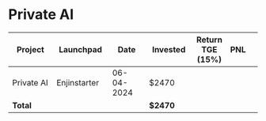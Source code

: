 # Private AI



<table data-full-width="true"><thead><tr><th width="152">Project</th><th width="138">Launchpad</th><th width="132">Date</th><th width="133">Invested</th><th>Return TGE (15%)</th><th>PNL</th><th></th></tr></thead><tbody><tr><td>Private AI</td><td>Enjinstarter</td><td>06-04-2024</td><td>$2470</td><td></td><td></td><td></td></tr><tr><td><strong>Total</strong></td><td></td><td></td><td><strong>$2470</strong></td><td></td><td></td><td></td></tr></tbody></table>


